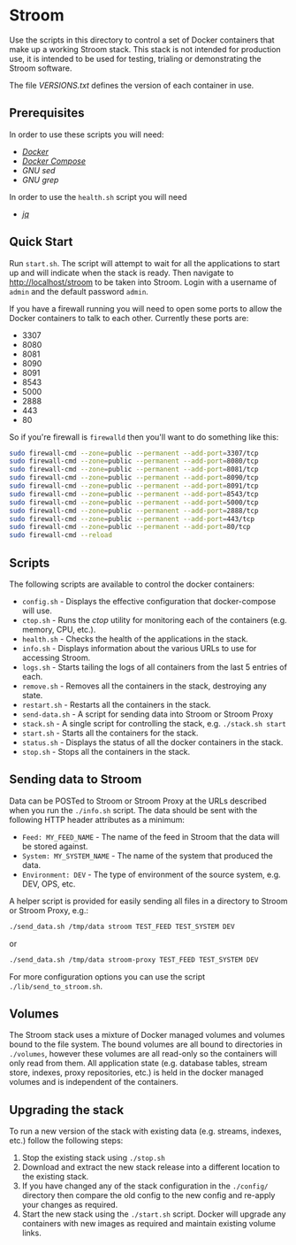 # Stroom

Use the scripts in this directory to control a set of Docker containers that make up a working Stroom stack.
This stack is not intended for production use, it is intended to be used for testing, trialing or demonstrating the Stroom software.

The file _VERSIONS.txt_ defines the version of each container in use.

## Prerequisites

In order to use these scripts you will need: 

* [_Docker_](https://docs.docker.com/install/)
* [_Docker Compose_](https://docs.docker.com/compose/install/)
* _GNU sed_
* _GNU grep_

In order to use the `health.sh` script you will need

* [_jq_](https://stedolan.github.io/jq/)

## Quick Start

Run `start.sh`. The script will attempt to wait for all the applications to start up and will indicate when the stack is ready.
Then navigate to [http://localhost/stroom](http://localhost/stroom) to be taken into Stroom. 
Login with a username of `admin` and the default password `admin`. 

If you have a firewall running you will need to open some ports to allow the Docker containers to talk to each other. 
Currently these ports are:

- 3307
- 8080
- 8081
- 8090
- 8091
- 8543
- 5000
- 2888
- 443
- 80

So if you're firewall is `firewalld` then you'll want to do something like this:

``` bash
sudo firewall-cmd --zone=public --permanent --add-port=3307/tcp
sudo firewall-cmd --zone=public --permanent --add-port=8080/tcp
sudo firewall-cmd --zone=public --permanent --add-port=8081/tcp
sudo firewall-cmd --zone=public --permanent --add-port=8090/tcp
sudo firewall-cmd --zone=public --permanent --add-port=8091/tcp
sudo firewall-cmd --zone=public --permanent --add-port=8543/tcp
sudo firewall-cmd --zone=public --permanent --add-port=5000/tcp
sudo firewall-cmd --zone=public --permanent --add-port=2888/tcp
sudo firewall-cmd --zone=public --permanent --add-port=443/tcp
sudo firewall-cmd --zone=public --permanent --add-port=80/tcp
sudo firewall-cmd --reload
```

## Scripts

The following scripts are available to control the docker containers:

* `config.sh` - Displays the effective configuration that docker-compose will use.
* `ctop.sh` - Runs the _ctop_ utility for monitoring each of the containers (e.g. memory, CPU, etc.).
* `health.sh` - Checks the health of the applications in the stack.
* `info.sh` - Displays information about the various URLs to use for accessing Stroom.
* `logs.sh` - Starts tailing the logs of all containers from the last 5 entries of each.
* `remove.sh` - Removes all the containers in the stack, destroying any state.
* `restart.sh` - Restarts all the containers in the stack.
* `send-data.sh` - A script for sending data into Stroom or Stroom Proxy
* `stack.sh` - A single script for controlling the stack, e.g. `./stack.sh start`
* `start.sh` - Starts all the containers for the stack.
* `status.sh` - Displays the status of all the docker containers in the stack.
* `stop.sh` - Stops all the containers in the stack.

## Sending data to Stroom

Data can be POSTed to Stroom or Stroom Proxy at the URLs described when you run the `./info.sh` script. 
The data should be sent with the following HTTP header attributes as a minimum:

* `Feed: MY_FEED_NAME` - The name of the feed in Stroom that the data will be stored against.
* `System: MY_SYSTEM_NAME` - The name of the system that produced the data.
* `Environment: DEV` - The type of environment of the source system, e.g. DEV, OPS, etc.

A helper script is provided for easily sending all files in a directory to Stroom or Stroom Proxy, e.g.:

``` bash
./send_data.sh /tmp/data stroom TEST_FEED TEST_SYSTEM DEV

```

or

``` bash
./send_data.sh /tmp/data stroom-proxy TEST_FEED TEST_SYSTEM DEV

```

For more configuration options you can use the script `./lib/send_to_stroom.sh`.

## Volumes

The Stroom stack uses a mixture of Docker managed volumes and volumes bound to the file system.  The bound volumes are all
bound to directories in `./volumes`, however these volumes are all read-only so the containers will only read from them.  All application state (e.g. database tables, stream store, indexes, proxy repositories, etc.) is held in the docker managed volumes and is independent of the containers.

## Upgrading the stack

To run a new version of the stack with existing data (e.g. streams, indexes, etc.) follow the following steps:

1. Stop the existing stack using `./stop.sh`
1. Download and extract the new stack release into a different location to the existing stack.
1. If you have changed any of the stack configuration in the `./config/` directory then compare the old config to the new config and re-apply your changes as required.
1. Start the new stack using the `./start.sh` script.  Docker will upgrade any containers with new images as required and maintain existing volume links.
